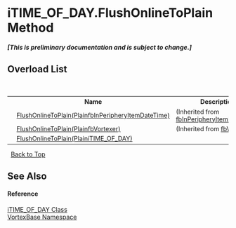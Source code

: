 # iTIME_OF_DAY.FlushOnlineToPlain Method 
 _**\[This is preliminary documentation and is subject to change.\]**_


## Overload List
&nbsp;<table><tr><th></th><th>Name</th><th>Description</th></tr><tr><td>![Public method](media/pubmethod.gif "Public method")</td><td><a href="M_VortexBase_fbInPeripheryItemDateTime_FlushOnlineToPlain.md">FlushOnlineToPlain(PlainfbInPeripheryItemDateTime)</a></td><td> (Inherited from <a href="T_VortexBase_fbInPeripheryItemDateTime.md">fbInPeripheryItemDateTime</a>.)</td></tr><tr><td>![Public method](media/pubmethod.gif "Public method")</td><td><a href="M_VortexBase_fbVortexer_FlushOnlineToPlain.md">FlushOnlineToPlain(PlainfbVortexer)</a></td><td> (Inherited from <a href="T_VortexBase_fbVortexer.md">fbVortexer</a>.)</td></tr><tr><td>![Public method](media/pubmethod.gif "Public method")</td><td><a href="M_VortexBase_iTIME_OF_DAY_FlushOnlineToPlain.md">FlushOnlineToPlain(PlainiTIME_OF_DAY)</a></td><td /></tr></table>&nbsp;
<a href="#itime_of_day.flushonlinetoplain-method">Back to Top</a>

## See Also


#### Reference
<a href="T_VortexBase_iTIME_OF_DAY.md">iTIME_OF_DAY Class</a><br /><a href="N_VortexBase.md">VortexBase Namespace</a><br />
